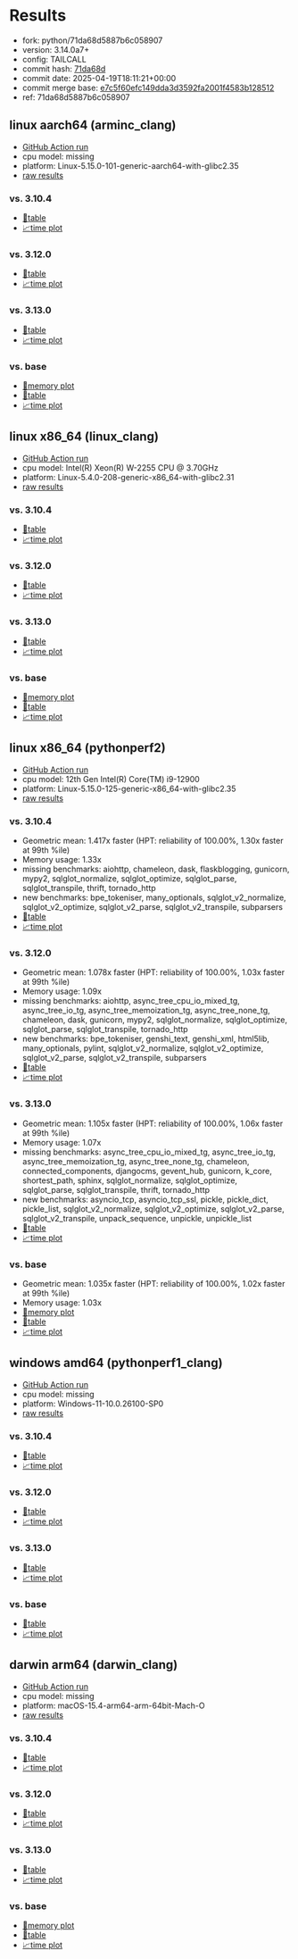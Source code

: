 # Results

- fork: python/71da68d5887b6c058907
- version: 3.14.0a7+
- config: TAILCALL
- commit hash: [71da68d](https://github.com/python/cpython/commit/71da68d)
- commit date: 2025-04-19T18:11:21+00:00
- commit merge base: [e7c5f60efc149dda3d3592fa2001f4583b128512](https://github.com/python/cpython/commit/e7c5f60efc149dda3d3592fa2001f4583b128512)
- ref: 71da68d5887b6c058907

## linux aarch64 (arminc_clang)

- [GitHub Action run](https://github.com/faster-cpython/benchmarking/actions/runs/14554018167)
- cpu model: missing
- platform: Linux-5.15.0-101-generic-aarch64-with-glibc2.35
- [raw results](bm-20250419-arminc_clang-aarch64-python-71da68d5887b6c058907-3.14.0a7%2B-71da68d.json)

### vs. 3.10.4

- [📄table](bm-20250419-arminc_clang-aarch64-python-71da68d5887b6c058907-3.14.0a7%2B-71da68d-vs-3.10.4.md)
- [📈time plot](bm-20250419-arminc_clang-aarch64-python-71da68d5887b6c058907-3.14.0a7%2B-71da68d-vs-3.10.4.svg)

### vs. 3.12.0

- [📄table](bm-20250419-arminc_clang-aarch64-python-71da68d5887b6c058907-3.14.0a7%2B-71da68d-vs-3.12.0.md)
- [📈time plot](bm-20250419-arminc_clang-aarch64-python-71da68d5887b6c058907-3.14.0a7%2B-71da68d-vs-3.12.0.svg)

### vs. 3.13.0

- [📄table](bm-20250419-arminc_clang-aarch64-python-71da68d5887b6c058907-3.14.0a7%2B-71da68d-vs-3.13.0.md)
- [📈time plot](bm-20250419-arminc_clang-aarch64-python-71da68d5887b6c058907-3.14.0a7%2B-71da68d-vs-3.13.0.svg)

### vs. base

- [🧠memory plot](bm-20250419-arminc_clang-aarch64-python-71da68d5887b6c058907-3.14.0a7%2B-71da68d-vs-base-mem.svg)
- [📄table](bm-20250419-arminc_clang-aarch64-python-71da68d5887b6c058907-3.14.0a7%2B-71da68d-vs-base.md)
- [📈time plot](bm-20250419-arminc_clang-aarch64-python-71da68d5887b6c058907-3.14.0a7%2B-71da68d-vs-base.svg)

## linux x86_64 (linux_clang)

- [GitHub Action run](https://github.com/faster-cpython/benchmarking/actions/runs/14554018167)
- cpu model: Intel(R) Xeon(R) W-2255 CPU @ 3.70GHz
- platform: Linux-5.4.0-208-generic-x86_64-with-glibc2.31
- [raw results](bm-20250419-linux_clang-x86_64-python-71da68d5887b6c058907-3.14.0a7%2B-71da68d.json)

### vs. 3.10.4

- [📄table](bm-20250419-linux_clang-x86_64-python-71da68d5887b6c058907-3.14.0a7%2B-71da68d-vs-3.10.4.md)
- [📈time plot](bm-20250419-linux_clang-x86_64-python-71da68d5887b6c058907-3.14.0a7%2B-71da68d-vs-3.10.4.svg)

### vs. 3.12.0

- [📄table](bm-20250419-linux_clang-x86_64-python-71da68d5887b6c058907-3.14.0a7%2B-71da68d-vs-3.12.0.md)
- [📈time plot](bm-20250419-linux_clang-x86_64-python-71da68d5887b6c058907-3.14.0a7%2B-71da68d-vs-3.12.0.svg)

### vs. 3.13.0

- [📄table](bm-20250419-linux_clang-x86_64-python-71da68d5887b6c058907-3.14.0a7%2B-71da68d-vs-3.13.0.md)
- [📈time plot](bm-20250419-linux_clang-x86_64-python-71da68d5887b6c058907-3.14.0a7%2B-71da68d-vs-3.13.0.svg)

### vs. base

- [🧠memory plot](bm-20250419-linux_clang-x86_64-python-71da68d5887b6c058907-3.14.0a7%2B-71da68d-vs-base-mem.svg)
- [📄table](bm-20250419-linux_clang-x86_64-python-71da68d5887b6c058907-3.14.0a7%2B-71da68d-vs-base.md)
- [📈time plot](bm-20250419-linux_clang-x86_64-python-71da68d5887b6c058907-3.14.0a7%2B-71da68d-vs-base.svg)

## linux x86_64 (pythonperf2)

- [GitHub Action run](https://github.com/faster-cpython/benchmarking/actions/runs/14554018167)
- cpu model: 12th Gen Intel(R) Core(TM) i9-12900
- platform: Linux-5.15.0-125-generic-x86_64-with-glibc2.35
- [raw results](bm-20250419-pythonperf2-x86_64-python-71da68d5887b6c058907-3.14.0a7%2B-71da68d.json)

### vs. 3.10.4

- Geometric mean: 1.417x faster (HPT: reliability of 100.00%, 1.30x faster at 99th %ile)
- Memory usage: 1.33x
- missing benchmarks: aiohttp, chameleon, dask, flaskblogging, gunicorn, mypy2, sqlglot_normalize, sqlglot_optimize, sqlglot_parse, sqlglot_transpile, thrift, tornado_http
- new benchmarks: bpe_tokeniser, many_optionals, sqlglot_v2_normalize, sqlglot_v2_optimize, sqlglot_v2_parse, sqlglot_v2_transpile, subparsers
- [📄table](bm-20250419-pythonperf2-x86_64-python-71da68d5887b6c058907-3.14.0a7%2B-71da68d-vs-3.10.4.md)
- [📈time plot](bm-20250419-pythonperf2-x86_64-python-71da68d5887b6c058907-3.14.0a7%2B-71da68d-vs-3.10.4.svg)

### vs. 3.12.0

- Geometric mean: 1.078x faster (HPT: reliability of 100.00%, 1.03x faster at 99th %ile)
- Memory usage: 1.09x
- missing benchmarks: aiohttp, async_tree_cpu_io_mixed_tg, async_tree_io_tg, async_tree_memoization_tg, async_tree_none_tg, chameleon, dask, gunicorn, mypy2, sqlglot_normalize, sqlglot_optimize, sqlglot_parse, sqlglot_transpile, tornado_http
- new benchmarks: bpe_tokeniser, genshi_text, genshi_xml, html5lib, many_optionals, pylint, sqlglot_v2_normalize, sqlglot_v2_optimize, sqlglot_v2_parse, sqlglot_v2_transpile, subparsers
- [📄table](bm-20250419-pythonperf2-x86_64-python-71da68d5887b6c058907-3.14.0a7%2B-71da68d-vs-3.12.0.md)
- [📈time plot](bm-20250419-pythonperf2-x86_64-python-71da68d5887b6c058907-3.14.0a7%2B-71da68d-vs-3.12.0.svg)

### vs. 3.13.0

- Geometric mean: 1.105x faster (HPT: reliability of 100.00%, 1.06x faster at 99th %ile)
- Memory usage: 1.07x
- missing benchmarks: async_tree_cpu_io_mixed_tg, async_tree_io_tg, async_tree_memoization_tg, async_tree_none_tg, chameleon, connected_components, djangocms, gevent_hub, gunicorn, k_core, shortest_path, sphinx, sqlglot_normalize, sqlglot_optimize, sqlglot_parse, sqlglot_transpile, thrift, tornado_http
- new benchmarks: asyncio_tcp, asyncio_tcp_ssl, pickle, pickle_dict, pickle_list, sqlglot_v2_normalize, sqlglot_v2_optimize, sqlglot_v2_parse, sqlglot_v2_transpile, unpack_sequence, unpickle, unpickle_list
- [📄table](bm-20250419-pythonperf2-x86_64-python-71da68d5887b6c058907-3.14.0a7%2B-71da68d-vs-3.13.0.md)
- [📈time plot](bm-20250419-pythonperf2-x86_64-python-71da68d5887b6c058907-3.14.0a7%2B-71da68d-vs-3.13.0.svg)

### vs. base

- Geometric mean: 1.035x faster (HPT: reliability of 100.00%, 1.02x faster at 99th %ile)
- Memory usage: 1.03x
- [🧠memory plot](bm-20250419-pythonperf2-x86_64-python-71da68d5887b6c058907-3.14.0a7%2B-71da68d-vs-base-mem.svg)
- [📄table](bm-20250419-pythonperf2-x86_64-python-71da68d5887b6c058907-3.14.0a7%2B-71da68d-vs-base.md)
- [📈time plot](bm-20250419-pythonperf2-x86_64-python-71da68d5887b6c058907-3.14.0a7%2B-71da68d-vs-base.svg)

## windows amd64 (pythonperf1_clang)

- [GitHub Action run](https://github.com/faster-cpython/benchmarking/actions/runs/14554018167)
- cpu model: missing
- platform: Windows-11-10.0.26100-SP0
- [raw results](bm-20250419-pythonperf1_clang-amd64-python-71da68d5887b6c058907-3.14.0a7%2B-71da68d.json)

### vs. 3.10.4

- [📄table](bm-20250419-pythonperf1_clang-amd64-python-71da68d5887b6c058907-3.14.0a7%2B-71da68d-vs-3.10.4.md)
- [📈time plot](bm-20250419-pythonperf1_clang-amd64-python-71da68d5887b6c058907-3.14.0a7%2B-71da68d-vs-3.10.4.svg)

### vs. 3.12.0

- [📄table](bm-20250419-pythonperf1_clang-amd64-python-71da68d5887b6c058907-3.14.0a7%2B-71da68d-vs-3.12.0.md)
- [📈time plot](bm-20250419-pythonperf1_clang-amd64-python-71da68d5887b6c058907-3.14.0a7%2B-71da68d-vs-3.12.0.svg)

### vs. 3.13.0

- [📄table](bm-20250419-pythonperf1_clang-amd64-python-71da68d5887b6c058907-3.14.0a7%2B-71da68d-vs-3.13.0.md)
- [📈time plot](bm-20250419-pythonperf1_clang-amd64-python-71da68d5887b6c058907-3.14.0a7%2B-71da68d-vs-3.13.0.svg)

### vs. base

- [📄table](bm-20250419-pythonperf1_clang-amd64-python-71da68d5887b6c058907-3.14.0a7%2B-71da68d-vs-base.md)
- [📈time plot](bm-20250419-pythonperf1_clang-amd64-python-71da68d5887b6c058907-3.14.0a7%2B-71da68d-vs-base.svg)

## darwin arm64 (darwin_clang)

- [GitHub Action run](https://github.com/faster-cpython/benchmarking/actions/runs/14554018167)
- cpu model: missing
- platform: macOS-15.4-arm64-arm-64bit-Mach-O
- [raw results](bm-20250419-darwin_clang-arm64-python-71da68d5887b6c058907-3.14.0a7%2B-71da68d.json)

### vs. 3.10.4

- [📄table](bm-20250419-darwin_clang-arm64-python-71da68d5887b6c058907-3.14.0a7%2B-71da68d-vs-3.10.4.md)
- [📈time plot](bm-20250419-darwin_clang-arm64-python-71da68d5887b6c058907-3.14.0a7%2B-71da68d-vs-3.10.4.svg)

### vs. 3.12.0

- [📄table](bm-20250419-darwin_clang-arm64-python-71da68d5887b6c058907-3.14.0a7%2B-71da68d-vs-3.12.0.md)
- [📈time plot](bm-20250419-darwin_clang-arm64-python-71da68d5887b6c058907-3.14.0a7%2B-71da68d-vs-3.12.0.svg)

### vs. 3.13.0

- [📄table](bm-20250419-darwin_clang-arm64-python-71da68d5887b6c058907-3.14.0a7%2B-71da68d-vs-3.13.0.md)
- [📈time plot](bm-20250419-darwin_clang-arm64-python-71da68d5887b6c058907-3.14.0a7%2B-71da68d-vs-3.13.0.svg)

### vs. base

- [🧠memory plot](bm-20250419-darwin_clang-arm64-python-71da68d5887b6c058907-3.14.0a7%2B-71da68d-vs-base-mem.svg)
- [📄table](bm-20250419-darwin_clang-arm64-python-71da68d5887b6c058907-3.14.0a7%2B-71da68d-vs-base.md)
- [📈time plot](bm-20250419-darwin_clang-arm64-python-71da68d5887b6c058907-3.14.0a7%2B-71da68d-vs-base.svg)


